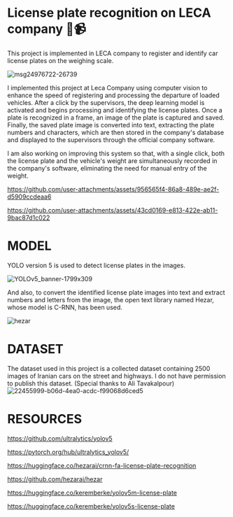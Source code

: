 # License plate recognition on LECA company 🚚📹

This project is implemented in LECA company to register and identify car license plates on the weighing scale.


![msg24976722-26739](https://github.com/user-attachments/assets/bf9930f0-c34b-48b3-b29a-3d36fb4631f0)


I implemented this project at Leca Company using computer vision to enhance the speed of registering and processing the departure of loaded vehicles. After a click by the supervisors, the deep learning model is activated and begins processing and identifying the license plates. Once a plate is recognized in a frame, an image of the plate is captured and saved. Finally, the saved plate image is converted into text, extracting the plate numbers and characters, which are then stored in the company's database and displayed to the supervisors through the official company software.

I am also working on improving this system so that, with a single click, both the license plate and the vehicle's weight are simultaneously recorded in the company's software, eliminating the need for manual entry of the weight.



https://github.com/user-attachments/assets/956565f4-86a8-489e-ae2f-d5909ccdeaa6



https://github.com/user-attachments/assets/43cd0169-e813-422e-ab11-9bac87d1c022



# MODEL
YOLO version 5 is used to detect license plates in the images.

![YOLOv5_banner-1799x309](https://github.com/user-attachments/assets/d5e7c674-9c2e-4474-95d8-0cdb2b31c788)

And also, to convert the identified license plate images into text and extract numbers and letters from the image, the open text library named Hezar, whose model is C-RNN, has been used.

![hezar](https://github.com/user-attachments/assets/be91b3f4-21b8-4752-bf2a-0dd72843ece9)


# DATASET
The dataset used in this project is a collected dataset containing 2500 images of Iranian cars on the street and highways.
I do not have permission to publish this dataset.
(Special thanks to Ali Tavakalpour)
![22455999-b06d-4ea0-acdc-f99068d6ced5](https://github.com/user-attachments/assets/613057ad-c63f-4e89-8215-8cb8aac3f831)


# RESOURCES

https://github.com/ultralytics/yolov5


https://pytorch.org/hub/ultralytics_yolov5/


https://huggingface.co/hezarai/crnn-fa-license-plate-recognition


https://github.com/hezarai/hezar


https://huggingface.co/keremberke/yolov5m-license-plate


https://huggingface.co/keremberke/yolov5s-license-plate
